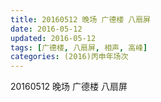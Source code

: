 ```yaml
---
title: 20160512 晚场 广德楼 八扇屏
date: 2016-05-12
updated: 2016-05-12
tags: [广德楼, 八扇屏, 相声, 高峰] 
categories: (2016)丙申年场次 
---
```

20160512 晚场 广德楼 八扇屏
